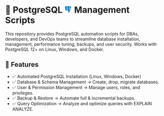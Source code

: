 # 🐘 PostgreSQL <img src="../Assets/pics/icons8-postgresql-48.svg" width="25">  Management Scripts

This repository provides PostgreSQL automation scripts for DBAs, developers, and DevOps teams to streamline database installation, management, performance tuning, backups, and user security. Works with PostgreSQL 12+ on Linux, Windows, and Docker.

## 🚀 Features

- ✅ Automated PostgreSQL Installation (Linux, Windows, Docker)
- ✅ Database & Schema Management → Create, drop, migrate databases.
- ✅ User & Permission Management → Manage users, roles, and privileges.
- ✅ Backup & Restore → Automate full & incremental backups.
- ✅ Query Optimization → Analyze and optimize queries with EXPLAIN ANALYZE.
